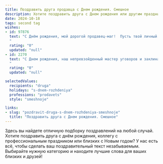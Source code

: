 ```yaml
---
title: Поздравить друга продавца c Днем рождения. Смешное
description: Хотите поздравить друга c Днем рождения или другим праздником? Наш ИИ создаст незабываемое поздравление, а вы обязательно выделитесь среди других.  
date: 2024-10-18
tags: second tag
wishes:
- id: 97876
  text: "С Днём рождения, мой дорогой продавец-маг!  Пусть твой личный склад радости никогда не пустеет, а клиенты раскупают твою улыбку быстрее, чем горячие пирожки!  Желаю тебе море позитива, океан скидок (для себя, конечно!), и чтобы зарплата была настолько высокой, что тебе придется  нанимать второго продавца, чтобы её пересчитывать!
  "
  rating: "0"
  updated: "null"
- id: 2270
  text: "С Днем рождения, наш непревзойденный мастер уговоров и заклинатель скидок! Желаем тебе, чтобы клиенты были сговорчивее попугаев, а продажи росли быстрее, чем курс биткоина после твита Илона Маска!
  "
  rating: "0"
  updated: "null"

selectedValues:
  recipients: "druga"
  holidays: "s-dnem-rozhdeniya"
  professions: "prodavets"
  style: "smeshnoje"

links:
- slug: "pozdravit-druga-s-dnem-rozhdeniya-smeshnoje"
  title: "Поздравить друга c Днем рождения. Смешное"
---
```


Здесь вы найдете отличную подборку поздравлений на любой случай.
Хотите поздравить друга с днём рождения, коллегу с профессиональным праздником или близких с Новым годом? У нас есть всё, чтобы сделать ваш поздравительный текст незабываемым. Выбирайте нужную категорию и находите лучшие слова для ваших близких и друзей!
